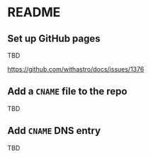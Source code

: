 # README

## Set up GitHub pages

TBD

https://github.com/withastro/docs/issues/1376

## Add a `CNAME` file to the repo

TBD

## Add `CNAME` DNS entry

TBD
